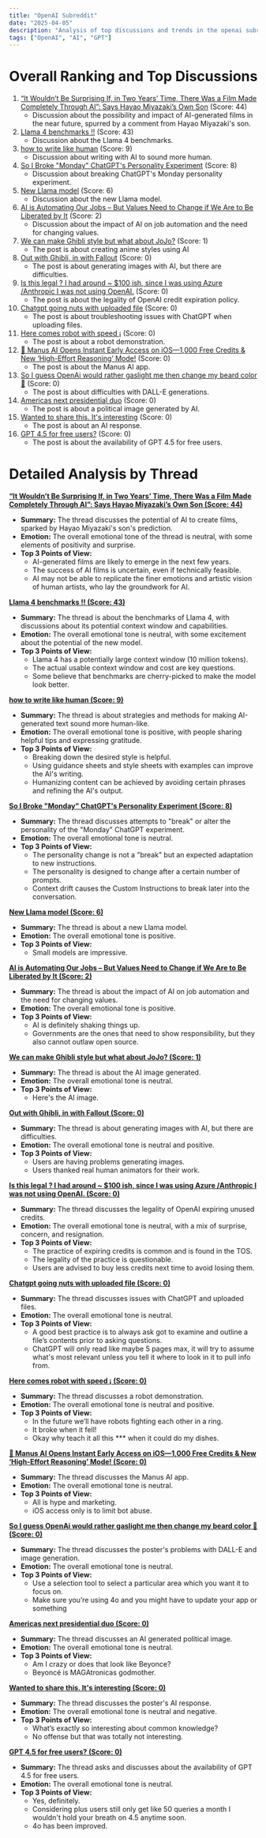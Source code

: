 ```yaml
---
title: "OpenAI Subreddit"
date: "2025-04-05"
description: "Analysis of top discussions and trends in the openai subreddit"
tags: ["OpenAI", "AI", "GPT"]
---
```


# Overall Ranking and Top Discussions
1.  [“It Wouldn’t Be Surprising If, in Two Years’ Time, There Was a Film Made Completely Through AI”: Says Hayao Miyazaki’s Own Son](https://animexnews.com/it-wouldnt-be-surprising-if-in-two-years-time-there-was-a-film-made-completely-through-ai-says-hayao-miyazakis-own-son/) (Score: 44)
    *   Discussion about the possibility and impact of AI-generated films in the near future, spurred by a comment from Hayao Miyazaki's son.
2.  [Llama 4 benchmarks !!](https://i.redd.it/4p4mdv0nh2te1.jpeg) (Score: 43)
    *   Discussion about the Llama 4 benchmarks.
3.  [how to write like human](https://www.reddit.com/r/OpenAI/comments/1js723m/how_to_write_like_human/) (Score: 9)
    *   Discussion about writing with AI to sound more human.
4.  [So I Broke "Monday" ChatGPT's Personality Experiment](https://www.reddit.com/r/OpenAI/comments/1js4i58/so_i_broke_monday_chatgpts_personality_experiment/) (Score: 8)
    *   Discussion about breaking ChatGPT's Monday personality experiment.
5.  [New Llama model](https://www.reddit.com/r/OpenAI/comments/1jsb1jf/new_llama_model/) (Score: 6)
    *   Discussion about the new Llama model.
6.  [AI is Automating Our Jobs – But Values Need to Change if We Are to Be Liberated by It](https://www.reddit.com/r/OpenAI/comments/1js9ftc/ai_is_automating_our_jobs_but_values_need_to/) (Score: 2)
    *   Discussion about the impact of AI on job automation and the need for changing values.
7.  [We can make Ghibli style but what about JoJo?](https://www.reddit.com/r/OpenAI/comments/1jsc3rt/we_can_make_ghibli_style_but_what_about_jojo/) (Score: 1)
    *   The post is about creating anime styles using AI
8.  [Out with Ghibli, in with Fallout](https://i.redd.it/1dzvsigbn1te1.png) (Score: 0)
    *   The post is about generating images with AI, but there are difficulties.
9.  [Is this legal ? I had around ~ $100 ish, since I was using Azure /Anthropic I was not using OpenAI.](https://i.redd.it/4mz9b8bl71te1.jpeg) (Score: 0)
    *   The post is about the legality of OpenAI credit expiration policy.
10. [Chatgpt going nuts with uploaded file](https://i.redd.it/z7fkls5ob1te1.png) (Score: 0)
    *   The post is about troubleshooting issues with ChatGPT when uploading files.
11. [Here comes robot with speed ¡](https://v.redd.it/lbunk5jmb2te1) (Score: 0)
    *   The post is about a robot demonstration.
12. [🚀 Manus AI Opens Instant Early Access on iOS—1,000 Free Credits & New ‘High-Effort Reasoning’ Mode!](https://v.redd.it/npt2k3k2w1te1) (Score: 0)
    *   The post is about the Manus AI app.
13. [So I guess OpenAi would rather gaslight me then change my beard color 🤣](https://www.reddit.com/gallery/1js8c5q) (Score: 0)
    *   The post is about difficulties with DALL-E generations.
14. [Americas next presidential duo](https://www.reddit.com/gallery/1js8cot) (Score: 0)
    *   The post is about a political image generated by AI.
15. [Wanted to share this. It's interesting](https://www.reddit.com/r/OpenAI/comments/1js7fv6/wanted_to_share_this_its_interesting/) (Score: 0)
    *   The post is about an AI response.
16. [GPT 4.5 for free users?](https://www.reddit.com/r/OpenAI/comments/1js82rx/gpt_45_for_free_users/) (Score: 0)
    *   The post is about the availability of GPT 4.5 for free users.

# Detailed Analysis by Thread
**[“It Wouldn’t Be Surprising If, in Two Years’ Time, There Was a Film Made Completely Through AI”: Says Hayao Miyazaki’s Own Son (Score: 44)](https://animexnews.com/it-wouldnt-be-surprising-if-in-two-years-time-there-was-a-film-made-completely-through-ai-says-hayao-miyazakis-own-son/)**
*   **Summary:** The thread discusses the potential of AI to create films, sparked by Hayao Miyazaki's son's prediction.
*   **Emotion:** The overall emotional tone of the thread is neutral, with some elements of positivity and surprise.
*   **Top 3 Points of View:**
    *   AI-generated films are likely to emerge in the next few years.
    *   The success of AI films is uncertain, even if technically feasible.
    *   AI may not be able to replicate the finer emotions and artistic vision of human artists, who lay the groundwork for AI.

**[Llama 4 benchmarks !! (Score: 43)](https://i.redd.it/4p4mdv0nh2te1.jpeg)**
*   **Summary:**  The thread is about the benchmarks of Llama 4, with discussions about its potential context window and capabilities.
*   **Emotion:** The overall emotional tone is neutral, with some excitement about the potential of the new model.
*   **Top 3 Points of View:**
    *   Llama 4 has a potentially large context window (10 million tokens).
    *   The actual usable context window and cost are key questions.
    *   Some believe that benchmarks are cherry-picked to make the model look better.

**[how to write like human (Score: 9)](https://www.reddit.com/r/OpenAI/comments/1js723m/how_to_write_like_human/)**
*   **Summary:**  The thread is about strategies and methods for making AI-generated text sound more human-like.
*   **Emotion:** The overall emotional tone is positive, with people sharing helpful tips and expressing gratitude.
*   **Top 3 Points of View:**
    *   Breaking down the desired style is helpful.
    *   Using guidance sheets and style sheets with examples can improve the AI's writing.
    *   Humanizing content can be achieved by avoiding certain phrases and refining the AI's output.

**[So I Broke "Monday" ChatGPT's Personality Experiment (Score: 8)](https://www.reddit.com/r/OpenAI/comments/1js4i58/so_i_broke_monday_chatgpts_personality_experiment/)**
*   **Summary:** The thread discusses attempts to "break" or alter the personality of the "Monday" ChatGPT experiment.
*   **Emotion:** The overall emotional tone is neutral.
*   **Top 3 Points of View:**
    *   The personality change is not a "break" but an expected adaptation to new instructions.
    *   The personality is designed to change after a certain number of prompts.
    *   Context drift causes the Custom Instructions to break later into the conversation.

**[New Llama model (Score: 6)](https://www.reddit.com/r/OpenAI/comments/1jsb1jf/new_llama_model/)**
*   **Summary:** The thread is about a new Llama model.
*   **Emotion:** The overall emotional tone is positive.
*   **Top 3 Points of View:**
    *   Small models are impressive.

**[AI is Automating Our Jobs – But Values Need to Change if We Are to Be Liberated by It (Score: 2)](https://www.reddit.com/r/OpenAI/comments/1js9ftc/ai_is_automating_our_jobs_but_values_need_to/)**
*   **Summary:** The thread is about the impact of AI on job automation and the need for changing values.
*   **Emotion:** The overall emotional tone is positive.
*   **Top 3 Points of View:**
    *   AI is definitely shaking things up.
    *   Governments are the ones that need to show responsibility, but they also cannot outlaw open source.

**[We can make Ghibli style but what about JoJo? (Score: 1)](https://www.reddit.com/r/OpenAI/comments/1jsc3rt/we_can_make_ghibli_style_but_what_about_jojo/)**
*   **Summary:** The thread is about the AI image generated.
*   **Emotion:** The overall emotional tone is neutral.
*   **Top 3 Points of View:**
    *   Here's the AI image.

**[Out with Ghibli, in with Fallout (Score: 0)](https://i.redd.it/1dzvsigbn1te1.png)**
*   **Summary:** The thread is about generating images with AI, but there are difficulties.
*   **Emotion:** The overall emotional tone is neutral and positive.
*   **Top 3 Points of View:**
    *   Users are having problems generating images.
    *   Users thanked real human animators for their work.

**[Is this legal ? I had around ~ $100 ish, since I was using Azure /Anthropic I was not using OpenAI. (Score: 0)](https://i.redd.it/4mz9b8bl71te1.jpeg)**
*   **Summary:** The thread discusses the legality of OpenAI expiring unused credits.
*   **Emotion:** The overall emotional tone is neutral, with a mix of surprise, concern, and resignation.
*   **Top 3 Points of View:**
    *   The practice of expiring credits is common and is found in the TOS.
    *   The legality of the practice is questionable.
    *   Users are advised to buy less credits next time to avoid losing them.

**[Chatgpt going nuts with uploaded file (Score: 0)](https://i.redd.it/z7fkls5ob1te1.png)**
*   **Summary:** The thread discusses issues with ChatGPT and uploaded files.
*   **Emotion:** The overall emotional tone is neutral.
*   **Top 3 Points of View:**
    *   A good best practice is to always ask got to examine and outline a file’s contents prior to asking questions.
    *   ChatGPT will only read like maybe 5 pages max, it will try to assume what's most relevant unless you tell it where to look in it to pull info from.

**[Here comes robot with speed ¡ (Score: 0)](https://v.redd.it/lbunk5jmb2te1)**
*   **Summary:** The thread discusses a robot demonstration.
*   **Emotion:** The overall emotional tone is neutral and positive.
*   **Top 3 Points of View:**
    *   In the future we’ll have robots fighting each other in a ring.
    *   It broke when it fell!
    *   Okay why teach it all this *** when it could do my dishes.

**[🚀 Manus AI Opens Instant Early Access on iOS—1,000 Free Credits & New ‘High-Effort Reasoning’ Mode! (Score: 0)](https://v.redd.it/npt2k3k2w1te1)**
*   **Summary:** The thread discusses the Manus AI app.
*   **Emotion:** The overall emotional tone is neutral.
*   **Top 3 Points of View:**
    *   All is hype and marketing.
    *   iOS access only is to limit bot abuse.

**[So I guess OpenAi would rather gaslight me then change my beard color 🤣 (Score: 0)](https://www.reddit.com/gallery/1js8c5q)**
*   **Summary:** The thread discusses the poster's problems with DALL-E and image generation.
*   **Emotion:** The overall emotional tone is neutral.
*   **Top 3 Points of View:**
    *   Use a selection tool to select a particular area which you want it to focus on.
    *   Make sure you’re using 4o and you might have to update your app or something

**[Americas next presidential duo (Score: 0)](https://www.reddit.com/gallery/1js8cot)**
*   **Summary:** The thread discusses an AI generated political image.
*   **Emotion:** The overall emotional tone is neutral.
*   **Top 3 Points of View:**
    *   Am I crazy or does that look like Beyonce?
    *   Beyoncé is MAGAtronicas godmother.

**[Wanted to share this. It's interesting (Score: 0)](https://www.reddit.com/r/OpenAI/comments/1js7fv6/wanted_to_share_this_its_interesting/)**
*   **Summary:** The thread discusses the poster's AI response.
*   **Emotion:** The overall emotional tone is neutral and negative.
*   **Top 3 Points of View:**
    *   What’s exactly so interesting about common knowledge?
    *   No offense but that was totally not interesting.

**[GPT 4.5 for free users? (Score: 0)](https://www.reddit.com/r/OpenAI/comments/1js82rx/gpt_45_for_free_users/)**
*   **Summary:** The thread asks and discusses about the availability of GPT 4.5 for free users.
*   **Emotion:** The overall emotional tone is neutral.
*   **Top 3 Points of View:**
    *   Yes, definitely.
    *   Considering plus users still only get like 50 queries a month I wouldn't hold your breath on 4.5 anytime soon.
    *   4o has been improved.
